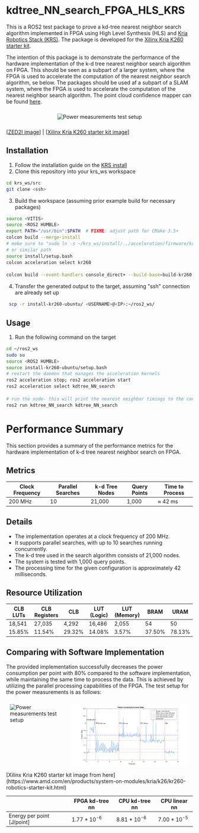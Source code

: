 # kdtree_NN_search_FPGA_HLS_KRS
This is a ROS2 test package to prove a kd-tree nearest neighbor search algorithm implemented in FPGA using High Level Synthesis (HLS) and [Kria Robotics Stack (KRS)](https://xilinx.github.io/KRS/sphinx/build/html/index.html). The package is developed for the [Xilinx Kria K260 starter kit](https://www.amd.com/en/products/system-on-modules/kria/k26/kr260-robotics-starter-kit.html).

The intention of this package is to demonstrate the performance of the hardware implementation of the k-d tree nearest neighbor search algorithm on FPGA. This should be seen as a subpart of a larger system, where the FPGA is used to accelerate the computation of the nearest neighbor search algorithm, se below. The packages should be used af a subpart of a SLAM system, where the FPGA is used to accelerate the computation of the nearest neighbor search algorithm. The point cloud confidence mapper can be found [here](https://github.com/ThorKampOpstrup/pseudo_LiDAR_from_pc_pkg).

<div style="display: flex; justify-content: center;">
    <div style="margin: 10px;">
        <img src="figures/General_design.svg" alt="Power measurements test setup" width="900"/>
    </div>
</div>

[[ZED2I image](https://husarion.com/tutorials/ros-equipment/zed/)] | [[Xilinx Kria K260 starter kit image](https://www.amd.com/en/products/system-on-modules/kria/k26/kr260-robotics-starter-kit.html)]

## Installation
1. Follow the installation guide on the [KRS install](https://xilinx.github.io/KRS/sphinx/build/html/docs/install.html)
2. Clone this repository into your krs_ws workspace
```bash
cd krs_ws/src
git clone <ssh>
```
3. Build the workspace (assuming prior example build for necessary packages)
```bash
source <VITIS>
source <ROS2 HUMBLE>
export PATH="/usr/bin":$PATH  # FIXME: adjust path for CMake 3.5+
colcon build --merge-install
# make sure to "sudo ln -s ~/krs_ws/install/../acceleration/firmware/kr260/sysroots/aarch64-xilinx-linux/usr/lib/aarch64-linux-gnu/libpython3.10.so.1.0 /usr/lib/aarch64-linux-gnu/libpython3.10.so"
# or similar path
source install/setup.bash
colcon acceleration select kr260

colcon build --event-handlers console_direct+ --build-base=build-kr260-ubuntu --install-base=install-kr260-ubuntu --merge-install --mixin kr260 --packages-select kdtree_NN_search --cmake-args -DNOKERNELS=false
```
4. Transfer the generated output to the target, assuming "ssh" connection are already set up
```bash
 scp -r install-kr260-ubuntu/ <USERNAME>@<IP>:~/ros2_ws/
```

## Usage
1. Run the following command on the target
```bash
cd ~/ros2_ws
sudo su
source <ROS2 HUMBLE>
source install-kr260-ubuntu/setup.bash
# restart the daemon that manages the acceleration kernels
ros2 acceleration stop; ros2 acceleration start
ros2 acceleration select kdtree_NN_search

# run the node- this will print the nearest neighbor timings to the console
ros2 run kdtree_NN_search kdtree_NN_search
```

# Performance Summary

This section provides a summary of the performance metrics for the hardware implementation of k-d tree nearest neighbor search on FPGA.

## Metrics

| Clock Frequency | Parallel Searches | k-d Tree Nodes | Query Points | Time to Process             |
|-----------------|-------------------|----------------|--------------|-----------------------------|
| 200 MHz         | 10                | 21,000         | 1,000        | ≈ 42 ms|

## Details

- The implementation operates at a clock frequency of 200 MHz.
- It supports parallel searches, with up to 10 searches running concurrently.
- The k-d tree used in the search algorithm consists of 21,000 nodes.
- The system is tested with 1,000 query points.
- The processing time for the given configuration is approximately 42 milliseconds.

## Resource Utilization

| CLB LUTs | CLB Registers | CLB  | LUT (Logic) | LUT (Memory) | BRAM | URAM |
|----------|----------------|------|-------------|--------------|------|------|
| 18,541   | 27,035         | 4,292| 16,486      | 2,055        | 54   | 50   |
| 15.85%   | 11.54%         | 29.32%| 14.08%      | 3.57%        | 37.50%| 78.13%|

## Comparing with Software Implementation
The provided implementation successfully decreases the power consumption per point with 80% compared to the software implementation, while maintaining the same time to process the data. This is achieved by utilizing the parallel processing capabilities of the FPGA.
The test setup for the power measurements is as follows:

<div style="display: flex; justify-content: center;">
    <div style="margin: 10px;">
        <img src="figures/test_setup.svg" alt="Power measurements test setup" width="300"/>
    </div>
    <div style="margin: 10px;">
        <img src="figures/power.svg" alt="Power measurements" width="500"/>
    </div>
</div>
[Xilinx Kria K260 starter kit image from here](https://www.amd.com/en/products/system-on-modules/kria/k26/kr260-robotics-starter-kit.html)

|                            | FPGA kd-tree nn        | CPU kd-tree nn         | CPU linear nn          |
|----------------------------|------------------------|------------------------|------------------------|
| Energy per point [J/point] | 1.77 * 10<sup>-6</sup> | 8.81 * 10<sup>-6</sup> | 7.00 * 10<sup>-5</sup> |